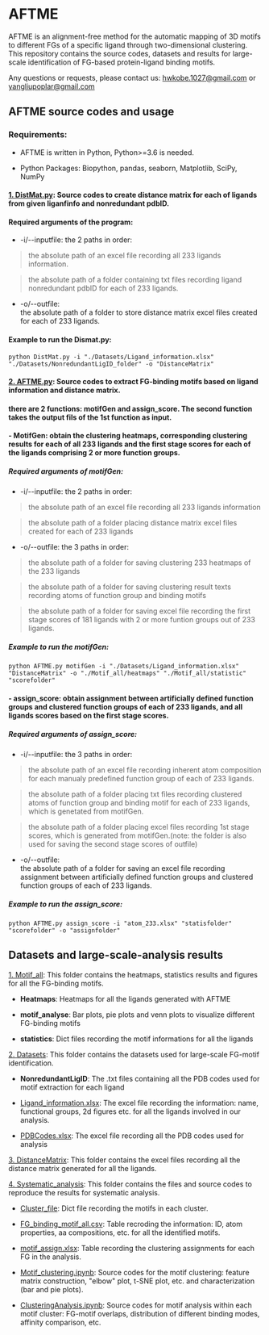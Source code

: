 # AFTME

AFTME is an alignment-free method for the automatic mapping of 3D motifs to different FGs of a specific ligand through two-dimensional clustering. This repository contains the source codes, datasets and results for large-scale identification of FG-based protein-ligand binding motifs.

Any questions or requests, please contact us: hwkobe.1027@gmail.com or yangliupoplar@gmail.com

## AFTME source codes and usage

### Requirements:
- AFTME is written in Python, Python>=3.6 is needed. 

- Python Packages: Biopython, pandas, seaborn, Matplotlib, SciPy, NumPy

#### [1. DistMat.py](https://github.com/MDhewei/AFTME/blob/master/DistMat.py): Source codes to create distance matrix for each of ligands from given liganfinfo and nonredundant pdbID.

#### Required arguments of the program:
* -i/--inputfile:
the 2 paths in order:   
> the absolute path of an excel file recording all 233 ligands information. 

> the absolute path of a folder containing txt files recording ligand nonredundant pdbID for each of 233 ligands.

* -o/--outfile:  
the absolute path of a folder to store distance matrix excel files created for each of 233 ligands.

#### Example to run the Dismat.py:
```
python DistMat.py -i "./Datasets/Ligand_information.xlsx" "./Datasets/NonredundantLigID_folder" -o "DistanceMatrix"
```

#### [2. AFTME.py](https://github.com/MDhewei/AFTME/blob/master/AFTME.py): Source codes to extract FG-binding motifs based on ligand information and distance matrix.

#### there are 2 functions: motifGen and assign_score. The second function takes the output fils of the 1st function as input.  
#### - MotifGen: obtain the clustering heatmaps, corresponding clustering results for each of all 233 ligands and the first stage scores for each of the ligands comprising 2 or more function groups. 

##### Required arguments of motifGen:
* -i/--inputfile:
the 2 paths in order:  

> the absolute path of an excel file recording all 233 ligands information  

> the absolute path of a folder placing distance matrix excel files created for each of 233 ligands

* -o/--outfile:
the 3 paths in order:  

> the absolute path of a folder for saving clustering 233 heatmaps of the 233 ligands 

> the absolute path of a folder for saving clustering result texts recording atoms of function group and binding motifs 

> the absolute path of a folder for saving excel file recording the first stage scores of 181 ligands with 2 or more funtion groups out of 233 ligands.   

##### Example to run the motifGen:
```
python AFTME.py motifGen -i "./Datasets/Ligand_information.xlsx" "DistanceMatrix" -o "./Motif_all/heatmaps" "./Motif_all/statistic" "scorefolder"
```
#### - assign_score: obtain assignment between artificially defined function groups and clustered function groups of each of 233 ligands, and all ligands scores based on the first stage scores. 

##### Required arguments of assign_score:  
* -i/--inputfile:
the 3 paths in order:  

> the absolute path of an excel file recording inherent atom composition for each manualy predefined function group of each of 233 ligands.

> the absolute path of a folder placing txt files recording clustered atoms of function group and binding motif for each of 233 ligands, which is genetated from motifGen.

> the absolute path of a folder placing excel files recording 1st stage scores, which is generated from motifGen.(note: the folder is also used for saving the second stage scores of outfile)

* -o/--outfile:    
the absolute path of a folder for saving an excel file recording assignment between artificially defined function groups and clustered function groups of each of 233 ligands.  

##### Example to run the assign_score:
```
python AFTME.py assign_score -i "atom_233.xlsx" "statisfolder" "scorefolder" -o "assignfolder"
```

## Datasets and large-scale-analysis results

[1. Motif_all](https://github.com/MDhewei/AFTME/tree/master/%20Motif_all): This folder contains the heatmaps, statistics results and figures for all the FG-binding motifs.

- **Heatmaps**: Heatmaps for all the ligands generated with AFTME 

- **motif_analyse**: Bar plots, pie plots and venn plots to visualize different FG-binding motifs

- **statistics**: Dict files recording the motif informations for all the ligands

[2. Datasets](https://github.com/MDhewei/AFTME/tree/master/Datasets): This folder contains the datasets used for large-scale FG-motif identification.

- **NonredundantLigID**: The .txt files containing all the PDB codes used for motif extraction for each ligand

- [Ligand_information.xlsx](https://github.com/MDhewei/AFTME/blob/master/Datasets/Ligand_information.xlsx): The excel file recording the information: name, functional groups, 2d figures etc. for all the ligands involved in our analysis.

- [PDBCodes.xlsx](https://github.com/MDhewei/AFTME/blob/master/Datasets/PDBCodes.xlsx): The excel file recording all the PDB codes used for analysis

[3. DistanceMatrix](https://github.com/MDhewei/AFTME/tree/master/DistanceMatrix): This folder contains the excel files recording all the distance matrix generated for all the ligands.

[4. Systematic_analysis](https://github.com/MDhewei/AFTME/tree/master/Systematic_analysis): This folder contains the files and source codes to reproduce the results for systematic analysis.

- [Cluster_file](https://github.com/MDhewei/AFTME/blob/master/Systematic_analysis/Cluster_file): Dict file recording the motifs in each cluster.

- [FG_binding_motif_all.csv](https://github.com/MDhewei/AFTME/blob/master/Systematic_analysis/FG_binding_motif_all.csv): Table recroding the information: ID, atom properties, aa compositions, etc. for all the identified motifs.

- [motif_assign.xlsx](https://github.com/MDhewei/AFTME/blob/master/Systematic_analysis/motif_assign.xlsx): Table recording the clustering assignments for each FG in the analysis.

- [Motif_clustering.ipynb](https://github.com/MDhewei/AFTME/blob/master/Systematic_analysis/Motif_clustering.ipynb): Source codes for the motif clustering: feature matrix construction, "elbow" plot, t-SNE plot, etc. and characterization (bar and pie plots).

- [ClusteringAnalysis.ipynb](https://github.com/MDhewei/AFTME/blob/master/Systematic_analysis/ClusteringAnalysis.ipynb): Source codes for motif analysis within each motif cluster: FG-motif overlaps, distribution of different binding modes, affinity comparison, etc. 

















